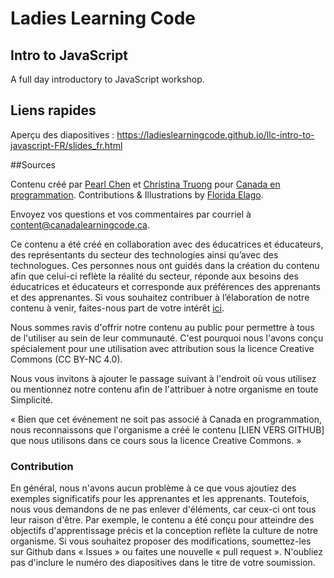 # Ladies Learning Code
## Intro to JavaScript

A full day introductory to JavaScript workshop.

## Liens rapides

Aperçu des diapositives : https://ladieslearningcode.github.io/llc-intro-to-javascript-FR/slides_fr.html 

##Sources

Contenu créé par [Pearl Chen](http://medium.com/@pearlchen) et [Christina Truong](http://twitter.com/christinatruong) pour [Canada en programmation](https://www.canadalearningcode.ca/). Contributions & Illustrations by [Florida Elago](http://floridaelago.com/).

Envoyez vos questions et vos commentaires par courriel à  <content@canadalearningcode.ca>.

Ce contenu a été créé en collaboration avec des éducatrices et éducateurs,
des représentants du secteur des technologies ainsi qu’avec des
technologues. Ces personnes nous ont guidés dans la création du contenu
afin que celui-ci reflète la réalité du secteur, réponde aux besoins des
éducatrices et éducateurs et corresponde aux préférences des apprenants et
des apprenantes. Si vous souhaitez contribuer à l’élaboration de notre
contenu à venir, faites-nous part de votre intérêt [ici](https://docs.google.com/forms/d/e/1FAIpQLSc79USE3U7ZwO7riXD-xiIx1mEGs42ofLl95mpZ6GDcJ9dsXg/viewform).

Nous sommes ravis d'offrir notre contenu au public pour permettre à tous
de l'utiliser au sein de leur communauté. C'est pourquoi nous l'avons conçu spécialement pour une utilisation avec attribution sous la licence Creative Commons (CC BY-NC 4.0).

Nous vous invitons à ajouter le passage suivant à l'endroit où vous utilisez ou
mentionnez notre contenu afin de l'attribuer à notre organisme en toute
Simplicité.

« Bien que cet événement ne soit pas associé à Canada en programmation, nous reconnaissons que l'organisme a créé le contenu [LIEN VERS GITHUB] que nous utilisons dans ce cours sous la licence Creative Commons. »

### Contribution

En général, nous n'avons aucun problème à ce que vous ajoutiez des
exemples significatifs pour les apprenantes et les apprenants. Toutefois,
nous vous demandons de ne pas enlever d'éléments, car ceux-ci ont tous
leur raison d'être. Par exemple, le contenu a été conçu pour atteindre des
objectifs d'apprentissage précis et la conception reflète la culture de notre
organisme. Si vous souhaitez proposer des modifications, soumettez-les sur
Github dans « Issues » ou faites une nouvelle « pull request ». N'oubliez pas
d'inclure le numéro des diapositives dans le titre de votre soumission.
